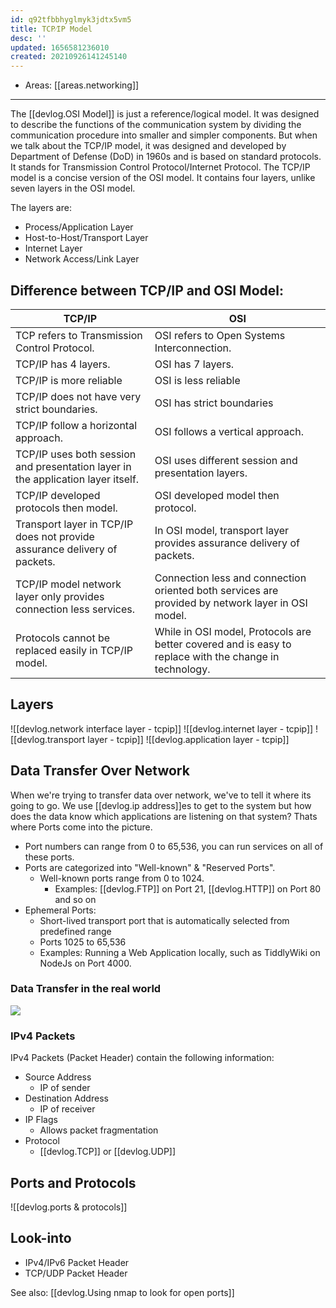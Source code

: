```yaml
---
id: q92tfbbhyglmyk3jdtx5vm5
title: TCP⁄IP Model
desc: ''
updated: 1656581236010
created: 20210926141245140
---
```


- Areas: [[areas.networking]]

---

The [[devlog.OSI Model]] is just a reference/logical model. It was designed to describe the functions of the communication system by dividing the communication procedure into smaller and simpler components. But when we talk about the TCP/IP model, it was designed and developed by Department of Defense (DoD) in 1960s and is based on standard protocols. It stands for Transmission Control Protocol/Internet Protocol. The TCP/IP model is a concise version of the OSI model. It contains four layers, unlike seven layers in the OSI model.

The layers are:

- Process/Application Layer
- Host-to-Host/Transport Layer
- Internet Layer
- Network Access/Link Layer

## Difference between TCP/IP and OSI Model:

| TCP/IP                                                                           | OSI                                                                                                    |
| -------------------------------------------------------------------------------- | ------------------------------------------------------------------------------------------------------ |
| TCP refers to Transmission Control Protocol.                                     | OSI refers to Open Systems Interconnection.                                                            |
| TCP/IP has 4 layers.                                                             | OSI has 7 layers.                                                                                      |
| TCP/IP is more reliable                                                          | OSI is less reliable                                                                                   |
| TCP/IP does not have very strict boundaries.                                     | OSI has strict boundaries                                                                              |
| TCP/IP follow a horizontal approach.                                             | OSI follows a vertical approach.                                                                       |
| TCP/IP uses both session and presentation layer in the application layer itself. | OSI uses different session and presentation layers.                                                    |
| TCP/IP developed protocols then model.                                           | OSI developed model then protocol.                                                                     |
| Transport layer in TCP/IP does not provide assurance delivery of packets.        | In OSI model, transport layer provides assurance delivery of packets.                                  |
| TCP/IP model network layer only provides connection less services.               | Connection less and connection oriented both services are provided by network layer in OSI model.      |
| Protocols cannot be replaced easily in TCP/IP model.                             | While in OSI model, Protocols are better covered and is easy to replace with the change in technology. |

## Layers

![[devlog.network interface layer - tcpip]]
![[devlog.internet layer - tcpip]]
![[devlog.transport layer - tcpip]]
![[devlog.application layer - tcpip]]

## Data Transfer Over Network

When we're trying to transfer data over network, we've to tell it where its going to go. We use [[devlog.ip address]]es to get to the system but how does the data know which applications are listening on that system? Thats where Ports come into the picture.

- Port numbers can range from 0 to 65,536, you can run services on all of these ports.
- Ports are categorized into "Well-known" & "Reserved Ports".
  - Well-known ports range from 0 to 1024.
    - Examples: [[devlog.FTP]] on Port 21, [[devlog.HTTP]] on Port 80 and so on
- Ephemeral Ports:
  - Short-lived transport port that is automatically selected from predefined range
  - Ports 1025 to 65,536
  - Examples: Running a Web Application locally, such as TiddlyWiki on NodeJs on Port 4000.

### Data Transfer in the real world

![](https://res.cloudinary.com/zubayr/image/upload/v1656578336/wiki/ouwxuee31fco6wjridoh.png)

### IPv4 Packets

IPv4 Packets (Packet Header) contain the following information:

- Source Address
  - IP of sender
- Destination Address
  - IP of receiver
- IP Flags
  - Allows packet fragmentation
- Protocol
  - [[devlog.TCP]] or [[devlog.UDP]]

## Ports and Protocols

![[devlog.ports & protocols]]

## Look-into

- IPv4/IPv6 Packet Header
- TCP/UDP Packet Header

See also: [[devlog.Using nmap to look for open ports]]
